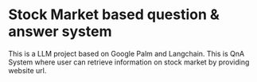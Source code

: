 # Stock Market based question & answer system 
This is a LLM project based on Google Palm and Langchain. This is QnA System where user can retrieve information on stock market by providing website url.
